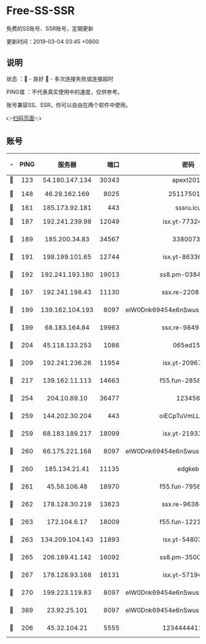 # Free-SS-SSR

免费的SS账号、SSR账号，定期更新

更新时间：2019-03-04 03:45 +0800

## 说明

状态     ：🙂 - 良好 🙁 - 多次连接失败或连接超时

PING值   ：不代表真实使用中的速度，仅供参考。

账号兼容SS、SSR，你可以自由在两个软件中使用。

👉[扫码页面](https://liesauer.github.io/free-ss-ssr.github.io/)👈

## 账号

|-|PING|服务器|端口|密码|加密方式|区域|
|:----:|:----:|:-----:|-----:|:----:|:----:|:----:|
|🙂|123|54.180.147.134|30343|apext2019|chacha20|KR|
|🙂|148|46.29.162.169|8025|2511750146|aes-256-cfb|RU|
|🙂|161|185.173.92.181|443|sssru.icu|rc4-md5|RU|
|🙂|187|192.241.239.98|12049|isx.yt-77324460|aes-256-cfb|US|
|🙂|189|185.200.34.83|34567|33800731|aes-256-cfb|US|
|🙂|191|198.199.101.65|12744|isx.yt-86336141|aes-256-cfb|US|
|🙂|192|192.241.193.180|19013|ss8.pm-03842768|aes-256-cfb|US|
|🙂|197|192.241.198.43|11130|ssx.re-22083061|aes-256-cfb|US|
|🙂|199|139.162.104.193|8097|eIW0Dnk69454e6nSwuspv9DmS201tQ0D|aes-256-cfb|JP|
|🙂|199|68.183.164.84|19963|ssx.re-98493930|aes-256-cfb|US|
|🙂|204|45.118.133.253|1086|065ed15a|aes-256-cfb|SG|
|🙂|209|192.241.236.26|11954|isx.yt-20967574|aes-256-cfb|US|
|🙂|217|139.162.11.113|14663|f55.fun-28583280|aes-256-cfb|SG|
|🙂|254|204.10.89.10|36477|123456|aes-256-cfb|US|
|🙂|259|144.202.30.204|443|oiECpTuVmLLxk4Ts|aes-256-cfb|US|
|🙂|259|68.183.189.217|18099|isx.yt-21933361|aes-256-cfb|SG|
|🙂|260|66.175.221.168|8097|eIW0Dnk69454e6nSwuspv9DmS201tQ0D|aes-256-cfb|US|
|🙂|260|185.134.21.41|11135|edgkeb|aes-256-cfb|GB|
|🙂|261|45.56.106.48|18970|f55.fun-79568034|aes-256-cfb|US|
|🙂|262|178.128.30.219|13623|ssx.re-96384846|aes-256-cfb|SG|
|🙂|263|172.104.6.17|18009|f55.fun-12212808|aes-256-cfb|US|
|🙂|263|134.209.104.143|11893|isx.yt-54803040|aes-256-cfb|SG|
|🙂|265|206.189.41.142|16092|ss8.pm-35002158|aes-256-cfb|SG|
|🙂|267|178.128.93.168|16131|isx.yt-57194887|aes-256-cfb|SG|
|🙂|270|199.223.119.83|8097|eIW0Dnk69454e6nSwuspv9DmS201tQ0D|aes-256-cfb|US|
|🙂|369|23.92.25.101|8097|eIW0Dnk69454e6nSwuspv9DmS201tQ0D|aes-256-cfb|US|
|🙂|206|45.32.104.21|5555|1234444411111|aes-256-cfb|SG|
